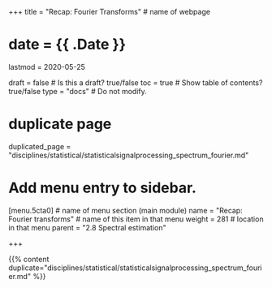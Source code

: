 +++
title = "Recap: Fourier Transforms"         # name of webpage

# date = {{ .Date }}
lastmod = 2020-05-25

draft = false  # Is this a draft? true/false
toc = true  # Show table of contents? true/false
type = "docs"  # Do not modify.

# duplicate page

duplicated_page = "disciplines/statistical/statisticalsignalprocessing_spectrum_fourier.md"

# Add menu entry to sidebar.

[menu.5cta0]                       # name of menu section (main module)
  name = "Recap: Fourier transforms"        # name of this item in that menu
  weight = 281                           # location in that menu
  parent = "2.8 Spectral estimation"



+++

{{% content duplicate="disciplines/statistical/statisticalsignalprocessing_spectrum_fourier.md" %}}
